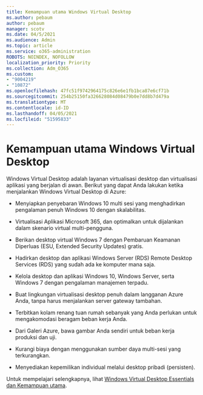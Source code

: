 ```yaml
---
title: Kemampuan utama Windows Virtual Desktop
ms.author: pebaum
author: pebaum
manager: scotv
ms.date: 04/5/2021
ms.audience: Admin
ms.topic: article
ms.service: o365-administration
ROBOTS: NOINDEX, NOFOLLOW
localization_priority: Priority
ms.collection: Adm_O365
ms.custom:
- "9004219"
- "10872"
ms.openlocfilehash: 47fc51f9742964175c826e6e1fb1bca87e6cf71b
ms.sourcegitcommit: 254b25150fa326628084d08479b0e7dd8b7d479a
ms.translationtype: MT
ms.contentlocale: id-ID
ms.lasthandoff: 04/05/2021
ms.locfileid: "51595833"
---
```

# <a name="key-capabilities-of-windows-virtual-desktop"></a>Kemampuan utama Windows Virtual Desktop


Windows Virtual Desktop adalah layanan virtualisasi desktop dan virtualisasi aplikasi yang berjalan di awan. Berikut yang dapat Anda lakukan ketika menjalankan Windows Virtual Desktop di Azure:

- Menyiapkan penyebaran Windows 10 multi sesi yang menghadirkan pengalaman penuh Windows 10 dengan skalabilitas.

- Virtualisasi Aplikasi Microsoft 365, dan optimalkan untuk dijalankan dalam skenario virtual multi-pengguna.

- Berikan desktop virtual Windows 7 dengan Pembaruan Keamanan Diperluas (ESU, Extended Security Updates) gratis.

- Hadirkan desktop dan aplikasi Windows Server (RDS) Remote Desktop Services (RDS) yang sudah ada ke komputer mana saja.

- Kelola desktop dan aplikasi Windows 10, Windows Server, serta Windows 7 dengan pengalaman manajemen terpadu. 

- Buat lingkungan virtualisasi desktop penuh dalam langganan Azure Anda, tanpa harus menjalankan server gateway tambahan.

- Terbitkan kolam renang tuan rumah sebanyak yang Anda perlukan untuk mengakomodasi beragam beban kerja Anda.

- Dari Galeri Azure, bawa gambar Anda sendiri untuk beban kerja produksi dan uji. 

- Kurangi biaya dengan menggunakan sumber daya multi-sesi yang terkurangkan. 

- Menyediakan kepemilikan individual melalui desktop pribadi (persisten).

Untuk mempelajari selengkapnya, lihat [Windows Virtual Desktop Essentials](https://go.microsoft.com/fwlink/?linkid=2127033) [dan Kemampuan utama](https://docs.microsoft.com/azure/virtual-desktop/overview#key-capabilities).